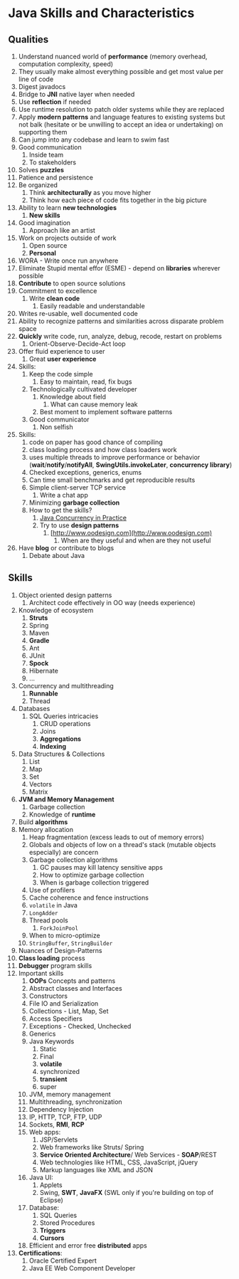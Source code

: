 # Java Skills and Characteristics #
## Qualities ##
1. Understand nuanced world of **performance** (memory overhead, computation complexity, speed)
2. They usually make almost everything possible and get most value per line of code
3. Digest javadocs
4. Bridge to **JNI** native layer when needed
5. Use **reflection** if needed
6. Use runtime resolution to patch older systems while they are replaced
7. Apply **modern patterns** and language features to existing systems but not balk (hesitate or be unwilling to accept an idea or undertaking) on supporting them
8. Can jump into any codebase and learn to swim fast
9. Good communication
	1. Inside team
	2. To stakeholders
10. Solves **puzzles**
11. Patience and persistence
12. Be organized
	1. Think **architecturally** as you move higher
	2. Think how each piece of code fits together in the big picture
13. Ability to learn **new technologies**
	1. **New skills**
14. Good imagination
	1. Approach like an artist
15. Work on projects outside of work
	1. Open source
	2. **Personal**
16. WORA - Write once run anywhere
17. Eliminate Stupid mental effor (ESME) - depend on **libraries** wherever possible
18. **Contribute** to open source solutions
19. Commitment to excellence
	1. Write **clean code**
		1. Easily readable and understandable
20. Writes re-usable, well documented code
21. Ability to recognize patterns and similarities across disparate problem space
22. **Quickly** write code, run, analyze, debug, recode, restart on problems
	1. Orient-Observe-Decide-Act loop
23. Offer fluid experience to user
	1. Great **user experience**
24. Skills:
	1. Keep the code simple
		1. Easy to maintain, read, fix bugs
	2. Technologically cultivated developer
		1. Knowledge about field
			1. What can cause memory leak
		2. Best moment to implement software patterns
	3. Good communicator
		1. Non selfish
25. Skills:
	1. code on paper has good chance of compiling
	2. class loading process and how class loaders work
	3. uses multiple threads to improve performance or behavior (**wait**/**notify**/**notifyAll**, **SwingUtils.invokeLater**, **concurrency library**)
	4. Checked exceptions, generics, enums
	5. Can time small benchmarks and get reproducible results
	6. Simple client-server TCP service
		1. Write a chat app
	7. Minimizing **garbage collection**
	8. How to get the skills?
		1. [Java Concurrency in Practice](http://jcip.net/)
		2. Try to use **design patterns**
			1. [http://www.oodesign.com](http://www.oodesign.com)
				1. When are they useful and when are they not useful
26. Have **blog** or contribute to blogs
	1. Debate about Java

## Skills ##
1. Object oriented design patterns
	1. Architect code effectively in OO way (needs experience)
2. Knowledge of ecosystem
	1. **Struts**
	2. Spring
	3. Maven
	4. **Gradle**
	5. Ant
	6. JUnit
	7. **Spock**
	8. Hibernate
	9. ...
3. Concurrency and multithreading
	1. **Runnable**
	2. Thread
4. Databases
	1. SQL Queries intricacies
		1. CRUD operations
		2. Joins
		3. **Aggregations**
		4. **Indexing**
5. Data Structures & Collections
	1. List
	2. Map
	3. Set
	4. Vectors
	5. Matrix
6. **JVM and Memory Management**
	1. Garbage collection
	2. Knowledge of **runtime**
7. Build **algorithms**
8. Memory allocation
	1. Heap fragmentation (excess leads to out of memory errors)
	2. Globals and objects of low on a thread's stack (mutable objects especially) are concern
	3. Garbage collection algorithms
		1. GC pauses may kill latency sensitive apps
		2. How to optimize garbage collection
		3. When is garbage collection triggered
	4. Use of profilers
	5. Cache coherence and fence instructions
	6. `volatile` in Java
	7. `LongAdder`
	8. Thread pools
		1. `ForkJoinPool`
	9. When to micro-optimize
	10. `StringBuffer`, `StringBuilder`
9. Nuances of Design-Patterns
10. **Class loading** process
11. **Debugger** program skills
12. Important skills
	1. **OOPs** Concepts and patterns
	2. Abstract classes and Interfaces
	3. Constructors
	4. File IO and Serialization
	5. Collections - List, Map, Set
	6. Access Specifiers
	7. Exceptions - Checked, Unchecked
	8. Generics
	9. Java Keywords
		1. Static
		2. Final
		3. **volatile**
		4. synchronized
		5. **transient**
		6. super
	10. JVM, memory management
	11. Multithreading, synchronization
	12. Dependency Injection
	13. IP, HTTP, TCP, FTP, UDP
	14. Sockets, **RMI**, **RCP**
	15. Web apps:
		1. JSP/Servlets
		2. Web frameworks like Struts/ Spring
		3. **Service Oriented Architecture**/ Web Services - **SOAP**/REST
		4. Web technologies like HTML, CSS, JavaScript, jQuery
		5. Markup languages like XML and JSON
	16. Java UI:
		1. Applets
		2. Swing, **SWT**, **JavaFX** (SWL only if you're building on top of Eclipse)
	17. Database:
		1. SQL Queries
		2. Stored Procedures
		3. **Triggers**
		4. **Cursors**
	18. Efficient and error free **distributed** apps
13. **Certifications**:
	1. Oracle Certified Expert 
	2. Java EE Web Component Developer